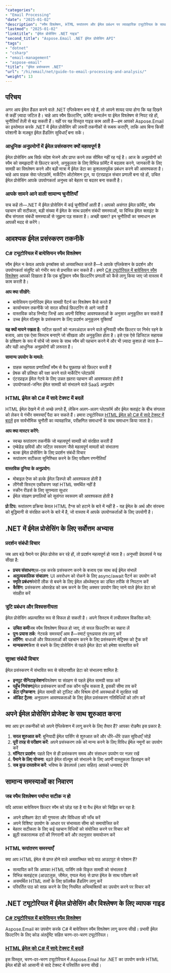 ```yaml
---
"categories":
- "Email Processing"
"date": "2025-01-02"
"description": "स्पैम विश्लेषण, HTML रूपांतरण और ईमेल प्रबंधन पर व्यावहारिक ट्यूटोरियल के साथ .NET में ईमेल प्रोसेसिंग में महारत हासिल करें। वास्तविक कोड उदाहरण भी शामिल हैं।"
"lastmod": "2025-01-02"
"linktitle": "ईमेल प्रोसेसिंग .NET गाइड"
"second_title": "Aspose.Email .NET ईमेल प्रोसेसिंग API"
"tags":
- "dotnet"
- "csharp"
- "email-management"
- "aspose-email"
"title": "ईमेल प्रसंस्करण .NET"
"url": "/hi/email/net/guide-to-email-processing-and-analysis/"
"weight": 13
---
```


## परिचय

अगर आप ईमेल हैंडल करने वाले .NET एप्लिकेशन बना रहे हैं, तो आपने शायद पाया होगा कि यह दिखने से कहीं ज़्यादा जटिल है। चाहे आप स्पैम फ़िल्टरिंग, फ़ॉर्मेट कन्वर्ज़न या ईमेल विश्लेषण से निपट रहे हों, चुनौतियाँ तेज़ी से बढ़ सकती हैं। यहीं पर यह विस्तृत गाइड काम आती है—हम आपको Aspose.Email का इस्तेमाल करके .NET में ईमेल प्रोसेसिंग की ज़रूरी तकनीकों से रूबरू कराएँगे, ताकि आप बिना किसी परेशानी के मज़बूत ईमेल हैंडलिंग सुविधाएँ बना सकें।

### आधुनिक अनुप्रयोगों में ईमेल प्रसंस्करण क्यों महत्वपूर्ण है

ईमेल प्रोसेसिंग अब सिर्फ़ संदेश भेजने और प्राप्त करने तक सीमित नहीं रह गई है। आज के अनुप्रयोगों को स्पैम को समझदारी से फ़िल्टर करने, अनुकूलता के लिए विभिन्न फ़ॉर्मेट में बदलाव करने, जानकारी के लिए सामग्री का विश्लेषण करने और बड़ी मात्रा में ईमेल डेटा का कुशलतापूर्वक प्रबंधन करने की आवश्यकता है। चाहे आप ग्राहक सेवा प्लेटफ़ॉर्म, मार्केटिंग ऑटोमेशन टूल, या एंटरप्राइज़ संचार प्रणाली बना रहे हों, उचित ईमेल प्रोसेसिंग आपके उपयोगकर्ता अनुभव को बेहतर या बदतर बना सकती है।

### आपके सामने आने वाली सामान्य चुनौतियाँ

सच कहें तो—.NET में ईमेल प्रोसेसिंग में कई चुनौतियाँ आती हैं। आपको असंगत ईमेल फ़ॉर्मेट, स्पैम पहचान की सटीकता, बड़ी संख्या में ईमेल के साथ प्रदर्शन संबंधी समस्याओं, या विभिन्न ईमेल क्लाइंट के बीच संगतता संबंधी समस्याओं से जूझना पड़ सकता है। अच्छी खबर? इन चुनौतियों का समाधान हम आपकी मदद से करेंगे।

## आवश्यक ईमेल प्रसंस्करण तकनीकें

### C# ट्यूटोरियल में बायेसियन स्पैम विश्लेषण

स्पैम ईमेल न केवल आपके इनबॉक्स को अव्यवस्थित करते हैं—वे आपके एप्लिकेशन के प्रदर्शन और उपयोगकर्ता संतुष्टि को गंभीर रूप से प्रभावित कर सकते हैं। हमारे [C# ट्यूटोरियल में बायेसियन स्पैम विश्लेषण](./bayesian-spam-analysis-in-csharp/) आपको दिखाता है कि एक बुद्धिमान स्पैम फ़िल्टरिंग प्रणाली को कैसे लागू किया जाए जो वास्तव में काम करती है।

**आप क्या सीखेंगे:**
- बायेसियन एल्गोरिदम ईमेल सामग्री पैटर्न का विश्लेषण कैसे करते हैं
- कार्यान्वयन तकनीकें जो सरल कीवर्ड फ़िल्टरिंग से आगे जाती हैं  
- वास्तविक कोड स्निपेट जिन्हें आप अपनी विशिष्ट आवश्यकताओं के अनुसार अनुकूलित कर सकते हैं
- उच्च ईमेल वॉल्यूम के प्रसंस्करण के लिए प्रदर्शन अनुकूलन युक्तियाँ

**यह क्यों मायने रखता है:** जटिल खतरों को नज़रअंदाज़ करने वाले बुनियादी स्पैम फ़िल्टर पर निर्भर रहने के बजाय, आप एक ऐसा सिस्टम बनाएंगे जो सीखता और अनुकूलित होता है। इसे एक ऐसे डिजिटल सहायक के प्रशिक्षण के रूप में सोचें जो समय के साथ स्पैम की पहचान करने में और भी ज़्यादा कुशल हो जाता है—और यही आधुनिक अनुप्रयोगों की ज़रूरत है।

**सामान्य उपयोग के मामले:**
- ग्राहक सहायता प्रणालियाँ स्पैम से वैध पूछताछ को फ़िल्टर करती हैं
- प्रेषक की प्रतिष्ठा की रक्षा करने वाले मार्केटिंग प्लेटफ़ॉर्म
- एंटरप्राइज़ ईमेल गेटवे के लिए उन्नत ख़तरा पहचान की आवश्यकता होती है
- उपयोगकर्ता-जनित ईमेल सामग्री को संभालने वाले SaaS अनुप्रयोग

### HTML ईमेल को C# में सादे टेक्स्ट में बदलें

HTML ईमेल देखने में तो अच्छे लगते हैं, लेकिन अलग-अलग प्लेटफ़ॉर्म और ईमेल क्लाइंट के बीच संगतता को लेकर ये गंभीर समस्याएँ पैदा कर सकते हैं। हमारा ट्यूटोरियल [HTML ईमेल को C# में सादे टेक्स्ट में बदलें](./convert-html-email-to-plain-text/) इस सार्वभौमिक चुनौती का व्यावहारिक, परीक्षणित समाधानों के साथ समाधान किया जाता है।

**आप क्या मास्टर करेंगे:**
- स्वच्छ रूपांतरण तकनीकें जो महत्वपूर्ण सामग्री को संरक्षित करती हैं
- एम्बेडेड छवियों और जटिल स्वरूपण जैसे महत्वपूर्ण मामलों को संभालना
- बल्क ईमेल प्रोसेसिंग के लिए प्रदर्शन संबंधी विचार
- रूपांतरण सटीकता सुनिश्चित करने के लिए परीक्षण रणनीतियाँ

**वास्तविक दुनिया के अनुप्रयोग:**
- मोबाइल ऐप्स को हल्के ईमेल डिस्प्ले की आवश्यकता होती है
- लीगेसी सिस्टम एकीकरण जहां HTML समर्थित नहीं है
- स्क्रीन रीडर्स के लिए सुगम्यता सुधार
- ईमेल संग्रहण प्रणालियों को सुसंगत स्वरूपण की आवश्यकता होती है

**प्रो टिप:** रूपांतरण प्रक्रिया केवल HTML टैग्स को हटाने के बारे में नहीं है - यह ईमेल के अर्थ और संरचना को बुद्धिमानी से संरक्षित करने के बारे में है, जो वास्तव में आपके उपयोगकर्ताओं के लिए उपयोगी है।

## .NET में ईमेल प्रोसेसिंग के लिए सर्वोत्तम अभ्यास

### प्रदर्शन संबंधी विचार

जब आप बड़े पैमाने पर ईमेल प्रोसेस कर रहे हों, तो प्रदर्शन महत्वपूर्ण हो जाता है। अनुभवी डेवलपर्स ने यह सीखा है:

- **प्रचय संसाधन**एक-एक करके प्रसंस्करण करने के बजाय एक साथ कई ईमेल संभालें
- **अतुल्यकालिक संचालन**: UI अवरोधन को रोकने के लिए async/await पैटर्न का उपयोग करें
- **स्मृति प्रबंधन**मेमोरी लीक से बचने के लिए ईमेल ऑब्जेक्ट्स का उचित तरीके से निपटान करें
- **कैशिंग**: प्रसंस्करण ओवरहेड को कम करने के लिए अक्सर उपयोग किए जाने वाले ईमेल डेटा को संग्रहीत करें

### त्रुटि प्रबंधन और विश्वसनीयता

ईमेल प्रोसेसिंग अप्रत्याशित रूप से विफल हो सकती है। अपने सिस्टम में लचीलापन विकसित करें:

- **उचित कमी**जब स्पैम विश्लेषण विफल हो जाए, तो सरल फ़िल्टरिंग का सहारा लें
- **पुनः प्रयास तर्क**: नेटवर्क समस्याएँ आम हैं—स्मार्ट पुनःप्रयास तंत्र लागू करें  
- **लॉगिंग**: बाधाओं और विफलताओं की पहचान करने के लिए प्रसंस्करण मेट्रिक्स को ट्रैक करें
- **मान्यकरण**क्रैश से बचने के लिए प्रोसेसिंग से पहले ईमेल डेटा को हमेशा सत्यापित करें

### सुरक्षा संबंधी विचार

ईमेल प्रसंस्करण में संभावित रूप से संवेदनशील डेटा को संभालना शामिल है:

- **इनपुट सैनिटाइजेशन**विश्लेषण या संग्रहण से पहले ईमेल सामग्री साफ़ करें
- **पहुँच नियंत्रण**ईमेल प्रसंस्करण कार्यों तक कौन पहुँच सकता है, इसकी सीमा तय करें
- **डेटा एन्क्रिप्शन**: ईमेल सामग्री को ट्रांज़िट और विश्राम दोनों अवस्थाओं में सुरक्षित रखें
- **ऑडिट ट्रैल्स**: अनुपालन आवश्यकताओं के लिए ईमेल प्रसंस्करण गतिविधियों को लॉग करें

## अपने ईमेल प्रोसेसिंग प्रोजेक्ट के साथ शुरुआत करना

क्या आप इन तकनीकों को अपने ऐप्लिकेशन में लागू करने के लिए तैयार हैं? आपका रोडमैप इस प्रकार है:

1. **सरल शुरुआत करें**: बुनियादी ईमेल पार्सिंग से शुरुआत करें और धीरे-धीरे उन्नत सुविधाएँ जोड़ें
2. **पूरी तरह से परीक्षण करें**: अपने प्रसंस्करण तर्क को मान्य करने के लिए विविध ईमेल नमूनों का उपयोग करें
3. **मॉनिटर प्रदर्शन**: पहले दिन से ही प्रसंस्करण समय और संसाधन उपयोग पर नज़र रखें
4. **पैमाने के लिए योजना**: बढ़ते ईमेल वॉल्यूम को संभालने के लिए अपनी वास्तुकला डिज़ाइन करें
5. **सब कुछ दस्तावेज करें**: भविष्य के डेवलपर्स (आप सहित) आपको धन्यवाद देंगे

## सामान्य समस्याओं का निवारण

### जब स्पैम विश्लेषण पर्याप्त सटीक न हो

यदि आपका बायेसियन फ़िल्टर स्पैम को छोड़ रहा है या वैध ईमेल को चिह्नित कर रहा है:
- अपने प्रशिक्षण डेटा की गुणवत्ता और विविधता की जाँच करें
- अपने विशिष्ट उपयोग के आधार पर संभाव्यता सीमा को समायोजित करें
- बेहतर सटीकता के लिए कई पहचान विधियों को संयोजित करने पर विचार करें
- झूठी सकारात्मक दरों की निगरानी करें और तदनुसार समायोजन करें

### HTML रूपांतरण समस्याएँ

क्या आप HTML ईमेल से प्राप्त होने वाले अव्यवस्थित सादे पाठ आउटपुट से परेशान हैं?
- सत्यापित करें कि आपका HTML पार्सिंग तर्क विकृत सामग्री को संभालता है
- विभिन्न क्लाइंट्स (आउटलुक, जीमेल, एप्पल मेल) से प्राप्त ईमेल के साथ परीक्षण करें
- असमर्थित HTML तत्वों के लिए फ़ॉलबैक हैंडलिंग लागू करें
- परिवर्तित पाठ को साफ़ करने के लिए नियमित अभिव्यक्तियों का उपयोग करने पर विचार करें

## .NET ट्यूटोरियल में ईमेल प्रोसेसिंग और विश्लेषण के लिए व्यापक गाइड

### [C# ट्यूटोरियल में बायेसियन स्पैम विश्लेषण](./bayesian-spam-analysis-in-csharp/)
Aspose.Email का उपयोग करके C# में बायेसियन स्पैम विश्लेषण लागू करना सीखें। प्रभावी ईमेल फ़िल्टरिंग के लिए कोड अंतर्दृष्टि सहित चरण-दर-चरण ट्यूटोरियल।

### [HTML ईमेल को C# में सादे टेक्स्ट में बदलें](./convert-html-email-to-plain-text/)
इस विस्तृत, चरण-दर-चरण ट्यूटोरियल में Aspose.Email for .NET का उपयोग करके HTML ईमेल बॉडी को आसानी से सादे टेक्स्ट में परिवर्तित करना सीखें।